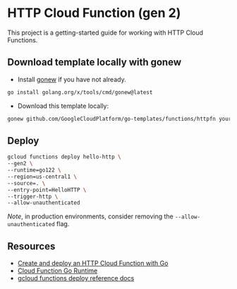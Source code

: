 # HTTP Cloud Function (gen 2)

This project is a getting-started guide for working with HTTP Cloud Functions.

## Download template locally with gonew

* Install [gonew](https://pkg.go.dev/golang.org/x/tools/cmd/gonew) if you have
  not already.

```bash
go install golang.org/x/tools/cmd/gonew@latest
```

* Download this template locally:

```bash
gonew github.com/GoogleCloudPlatform/go-templates/functions/httpfn your.domain/httpfn
```

## Deploy

```bash
gcloud functions deploy hello-http \
--gen2 \
--runtime=go122 \
--region=us-central1 \
--source=. \
--entry-point=HelloHTTP \
--trigger-http \
--allow-unauthenticated
```

*Note*, in production environments, consider removing the
`--allow-unauthenticated` flag.

## Resources

* [Create and deploy an HTTP Cloud Function with Go](https://cloud.google.com/functions/docs/create-deploy-http-go)
* [Cloud Function Go Runtime](https://cloud.google.com/functions/docs/concepts/go-runtime)
* [gcloud functions deploy reference docs](https://cloud.google.com/sdk/gcloud/reference/functions/deploy)
